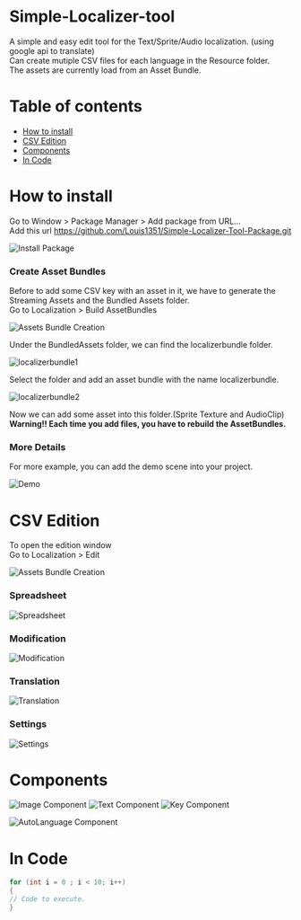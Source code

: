 # Simple-Localizer-tool
 A simple and easy edit tool for the Text/Sprite/Audio localization. (using google api to translate)<br>
 Can create mutiple CSV files for each language in the Resource folder.<br>
 The assets are currently load from an Asset Bundle.
 
# Table of contents
* [How to install](#HowTo)
* [CSV Edition](#CSV)
* [Components](#Components)
* [In Code](#InCode)

<a name="HowTo"/>

# How to install
Go to Window > Package Manager > Add package from URL... <br>
Add this url https://github.com/Louis1351/Simple-Localizer-Tool-Package.git

![Install Package](https://github.com/Louis1351/Simple-Localizer-Tool-Package/blob/main/tutorials/Screenshot_1.png)

### Create Asset Bundles
Before to add some CSV key with an asset in it, we have to generate the Streaming Assets and the Bundled Assets folder.<br>
Go to Localization > Build AssetBundles
 
![Assets Bundle Creation](https://github.com/Louis1351/Simple-Localizer-Tool-Package/blob/main/tutorials/Screenshot_2.png)

Under the  BundledAssets folder, we can find the localizerbundle folder.

![localizerbundle1](https://github.com/Louis1351/Simple-Localizer-Tool-Package/blob/main/tutorials/Screenshot_13.png)

Select the folder and add an asset bundle with the name localizerbundle.

![localizerbundle2](https://github.com/Louis1351/Simple-Localizer-Tool-Package/blob/main/tutorials/Screenshot_12.png)

Now we can add some asset into this folder.(Sprite Texture and AudioClip)<br>
<b>Warning!! Each time you add files, you have to rebuild the AssetBundles.</b>

### More Details

For more example, you can add the demo scene into your project.

![Demo](https://github.com/Louis1351/Simple-Localizer-Tool-Package/blob/main/tutorials/Screenshot_3.png)

<a name="CSV"/>

# CSV Edition
To open the edition window <br>
Go to Localization > Edit

![Assets Bundle Creation](https://github.com/Louis1351/Simple-Localizer-Tool-Package/blob/main/tutorials/Screenshot_2.png)

### Spreadsheet
![Spreadsheet](https://github.com/Louis1351/Simple-Localizer-Tool-Package/blob/main/tutorials/Screenshot_7.png)

### Modification
![Modification](https://github.com/Louis1351/Simple-Localizer-Tool-Package/blob/main/tutorials/Screenshot_8.png)

### Translation
![Translation](https://github.com/Louis1351/Simple-Localizer-Tool-Package/blob/main/tutorials/Screenshot_9.png)

### Settings
![Settings](https://github.com/Louis1351/Simple-Localizer-Tool-Package/blob/main/tutorials/Screenshot_10.png)

<a name="Components"/>

# Components
![Image Component](https://github.com/Louis1351/Simple-Localizer-Tool-Package/blob/main/tutorials/Screenshot_4.png)
![Text Component](https://github.com/Louis1351/Simple-Localizer-Tool-Package/blob/main/tutorials/Screenshot_5.png)
![Key Component](https://github.com/Louis1351/Simple-Localizer-Tool-Package/blob/main/tutorials/Screenshot_6.png)

![AutoLanguage Component](https://github.com/Louis1351/Simple-Localizer-Tool-Package/blob/main/tutorials/Screenshot_11.png)

<a name="InCode"/>

# In Code
```csharp
for (int i = 0 ; i < 10; i++)
{
// Code to execute.
}
```





